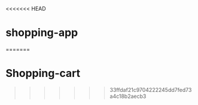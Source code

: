 <<<<<<< HEAD
# shopping-app
=======
# Shopping-cart
>>>>>>> 33ffdaf21c9704222245dd7fed73a4c18b2aecb3

